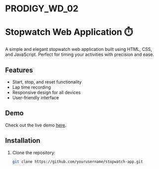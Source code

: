 # PRODIGY_WD_02
# Stopwatch Web Application ⏱️

A simple and elegant stopwatch web application built using HTML, CSS, and JavaScript. Perfect for timing your activities with precision and ease.

## Features
- Start, stop, and reset functionality
- Lap time recording
- Responsive design for all devices
- User-friendly interface

## Demo
Check out the live demo [here](#).

## Installation
1. Clone the repository:
   ```bash
   git clone https://github.com/yourusername/stopwatch-app.git
